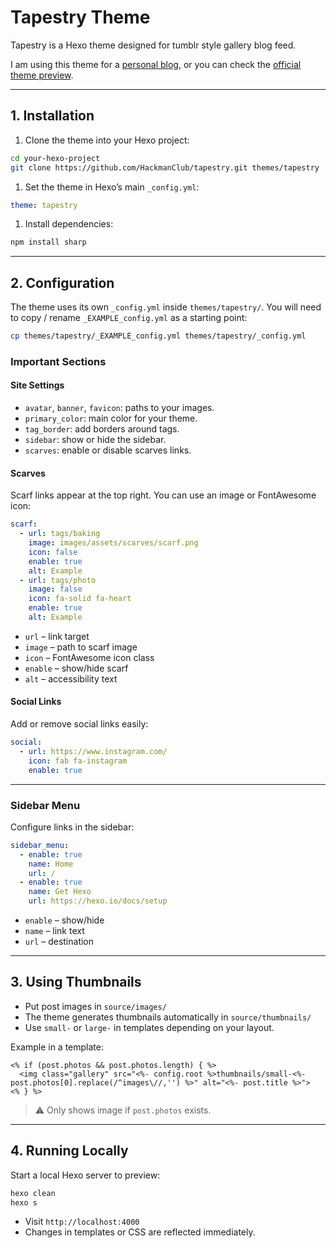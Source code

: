 # Tapestry Theme

Tapestry is a Hexo theme designed for tumblr style gallery blog feed.

I am using this theme for a [personal blog](https://blog.bashynx.com/), or you can check the [official theme preview](https://tapestry.demo.bashynx.dev/).

---

## 1. Installation

1. Clone the theme into your Hexo project:

```bash
cd your-hexo-project
git clone https://github.com/HackmanClub/tapestry.git themes/tapestry
```

1. Set the theme in Hexo’s main `_config.yml`:

```yaml
theme: tapestry
```

1. Install dependencies:

```bash
npm install sharp
```

---

## 2. Configuration

The theme uses its own `_config.yml` inside `themes/tapestry/`. You will need to copy / rename `_EXAMPLE_config.yml` as a starting point:

```bash
cp themes/tapestry/_EXAMPLE_config.yml themes/tapestry/_config.yml
```

### Important Sections

#### Site Settings

- `avatar`, `banner`, `favicon`: paths to your images.
- `primary_color`: main color for your theme.
- `tag_border`: add borders around tags.
- `sidebar`: show or hide the sidebar.
- `scarves`: enable or disable scarves links.

#### Scarves

Scarf links appear at the top right. You can use an image or FontAwesome icon:

```yaml
scarf:
  - url: tags/baking
    image: images/assets/scarves/scarf.png
    icon: false
    enable: true
    alt: Example
  - url: tags/photo
    image: false
    icon: fa-solid fa-heart
    enable: true
    alt: Example
```

- `url` – link target
- `image` – path to scarf image
- `icon` – FontAwesome icon class
- `enable` – show/hide scarf
- `alt` – accessibility text

#### Social Links

Add or remove social links easily:

```yaml
social:
  - url: https://www.instagram.com/
    icon: fab fa-instagram
    enable: true
```

---

### Sidebar Menu

Configure links in the sidebar:

```yaml
sidebar_menu:
  - enable: true
    name: Home
    url: /
  - enable: true
    name: Get Hexo
    url: https://hexo.io/docs/setup
```

- `enable` – show/hide
- `name` – link text
- `url` – destination

---

## 3. Using Thumbnails

- Put post images in `source/images/`
- The theme generates thumbnails automatically in `source/thumbnails/`
- Use `small-` or `large-` in templates depending on your layout.

Example in a template:

```ejs
<% if (post.photos && post.photos.length) { %>
  <img class="gallery" src="<%- config.root %>thumbnails/small-<%- post.photos[0].replace(/^images\//,'') %>" alt="<%- post.title %>">
<% } %>
```

> ⚠️ Only shows image if `post.photos` exists.

---

## 4. Running Locally

Start a local Hexo server to preview:

```bash
hexo clean
hexo s
```

- Visit `http://localhost:4000`
- Changes in templates or CSS are reflected immediately.
